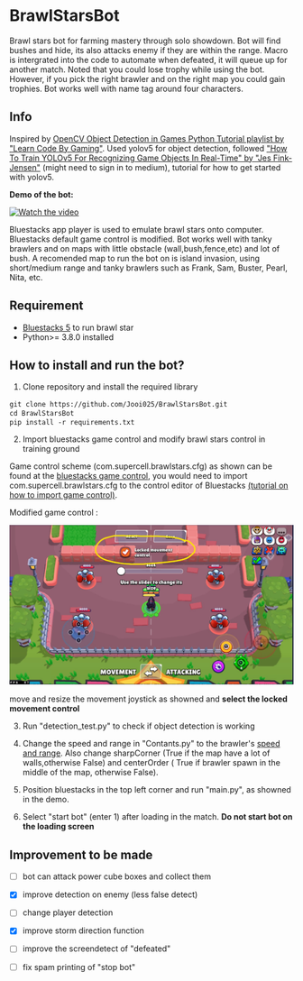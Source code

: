 # BrawlStarsBot
Brawl stars bot for farming mastery through solo showdown. Bot will find bushes and hide, its also attacks enemy if they are within the range. Macro is intergrated into the code to automate when defeated, it will queue up for another match. Noted that you could lose trophy while using the bot. However, if you pick the right brawler and on the right map you could gain trophies. Bot works well with name tag around four characters.

## Info
Inspired by [OpenCV Object Detection in Games Python Tutorial playlist by "Learn Code By Gaming"](https://www.youtube.com/watch?v=KecMlLUuiE4&list=PL1m2M8LQlzfKtkKq2lK5xko4X-8EZzFPI).
Used yolov5 for object detection, followed ["How To Train YOLOv5 For Recognizing Game Objects In Real-Time" by "Jes Fink-Jensen"](https://betterprogramming.pub/how-to-train-yolov5-for-recognizing-custom-game-objects-in-real-time-9d78369928a8) (might need to sign in to medium), tutorial for how to get started with yolov5.


****Demo of the bot:****

[![Watch the video](https://github.com/Jooi025/BrawlStarsBot/blob/main/misc/image/youtube_thumbnail.jpg)](https://www.youtube.com/watch?v=kp5izpAKA-Y)

Bluestacks app player is used to emulate brawl stars onto computer. Bluestacks default game control is modified. Bot works well with tanky brawlers and on maps with little obstacle (wall,bush,fence,etc) and lot of bush.
A recomended map to run the bot on is island invasion, using short/medium range and tanky brawlers such as Frank, Sam, Buster, Pearl, Nita, etc.

## Requirement
* [Bluestacks 5](https://www.bluestacks.com/download.html) to run brawl star
* Python>= 3.8.0 installed

## How to install and run the bot?
1. Clone repository and install the required library
```
git clone https://github.com/Jooi025/BrawlStarsBot.git
cd BrawlStarsBot
pip install -r requirements.txt
```
2. Import bluestacks game control and modify brawl stars control in training ground

Game control scheme (com.supercell.brawlstars.cfg) as shown can be found at the [bluestacks game control](https://github.com/Jooi025/BrawlStarsBot/tree/main/control), you would need to import com.supercell.brawlstars.cfg to the control editor of Bluestacks [(tutorial on how to import game control)](https://support.bluestacks.com/hc/en-us/articles/360056129291-How-to-import-your-game-controls-from-BlueStacks-4-and-use-them-in-BlueStacks-5). 

Modified game control :

![Alt text](control/controlSetup.jpg?raw=true "Example of gamecontrol in Bluestacks")

move and resize the movement joystick as showned and ****select the locked movement control****

 3. Run "detection_test.py" to check if object detection is working
 4. Change the speed and range in "Contants.py" to the brawler's [speed and range](https://pixelcrux.com/Brawl_Stars/Brawlers/). Also change sharpCorner (True if the map have a lot of walls,otherwise False) and centerOrder ( True if brawler spawn in the middle of the map, otherwise False).
     
 6. Position bluestacks in the top left corner and run "main.py", as showned in the demo.
 7. Select "start bot" (enter 1) after loading in the match. **Do not start bot on the loading screen**

 ## Improvement to be made
 - [ ] bot can attack power cube boxes and collect them
 - [x] improve detection on enemy (less false detect)
 - [ ] change player detection
 - [x] improve storm direction function 
 - [ ] improve the screendetect of "defeated"
 - [ ] fix spam printing of "stop bot" 




